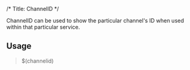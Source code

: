 /*
Title: ChannelID
*/

ChannelID can be used to show the particular channel's ID when used within that particular service. 

## Usage

> $(channelid)
